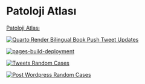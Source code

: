 # Patoloji Atlası

[Patoloji Atlası](https://www.patolojiatlasi.com/)

[![Quarto Render Bilingual Book Push Tweet Updates](https://github.com/patolojiatlasi/patolojiatlasi.github.io/actions/workflows/Quarto-Render-Bilingual-Book-Push-Tweet-Updates.yml/badge.svg)](https://github.com/patolojiatlasi/patolojiatlasi.github.io/actions/workflows/Quarto-Render-Bilingual-Book-Push-Tweet-Updates.yml)


[![pages-build-deployment](https://github.com/patolojiatlasi/patolojiatlasi.github.io/actions/workflows/pages/pages-build-deployment/badge.svg)](https://github.com/patolojiatlasi/patolojiatlasi.github.io/actions/workflows/pages/pages-build-deployment)


[![Tweets Random Cases](https://github.com/patolojiatlasi/patolojiatlasi.github.io/actions/workflows/tweets-random-cases.yml/badge.svg)](https://github.com/patolojiatlasi/patolojiatlasi.github.io/actions/workflows/tweets-random-cases.yml)


[![Post Wordpress Random Cases](https://github.com/patolojiatlasi/patolojiatlasi.github.io/actions/workflows/post-wordpress-random-cases.yml/badge.svg)](https://github.com/patolojiatlasi/patolojiatlasi.github.io/actions/workflows/post-wordpress-random-cases.yml)

